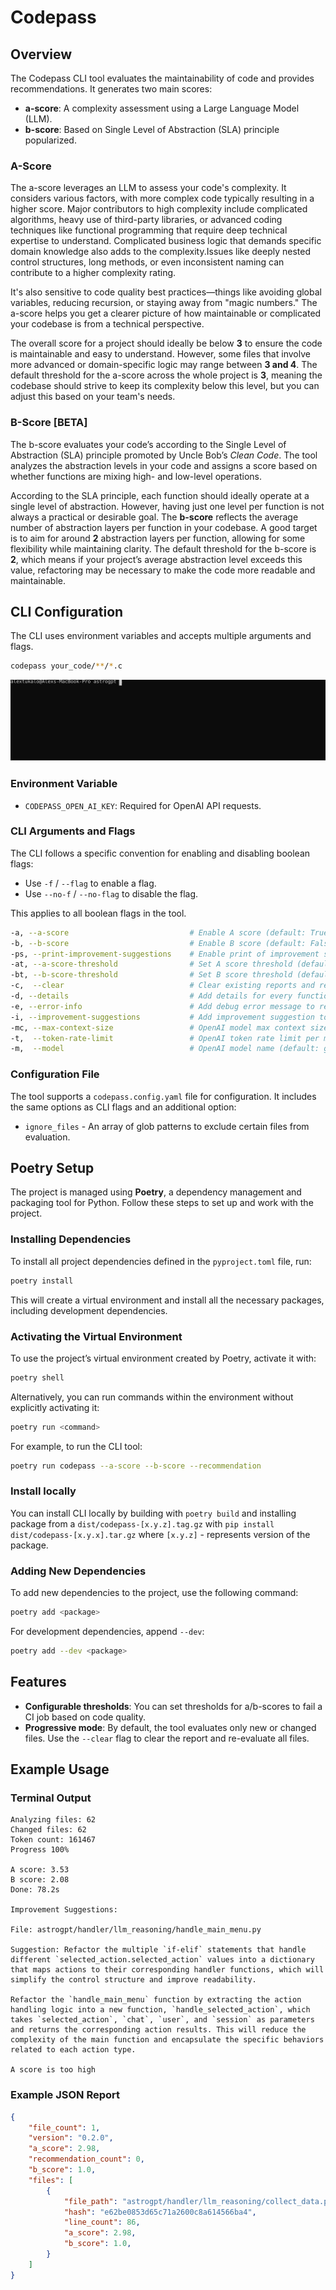 # Codepass 

## Overview

The Codepass CLI tool evaluates the maintainability of code and provides recommendations. It generates two main scores:

- **a-score**: A complexity assessment using a Large Language Model (LLM).
- **b-score**: Based on Single Level of Abstraction (SLA) principle popularized.

### A-Score

The a-score leverages an LLM to assess your code's complexity. It considers various factors, with more complex code typically resulting in a higher score. Major contributors to high complexity include complicated algorithms, heavy use of third-party libraries, or advanced coding techniques like functional programming that require deep technical expertise to understand. Complicated business logic that demands specific domain knowledge also adds to the complexity.Issues like deeply nested control structures, long methods, or even inconsistent naming can contribute to a higher complexity rating. 

It's also sensitive to code quality best practices—things like avoiding global variables, reducing recursion, or staying away from "magic numbers." The a-score helps you get a clearer picture of how maintainable or complicated your codebase is from a technical perspective.

The overall score for a project should ideally be below **3** to ensure the code is maintainable and easy to understand. However, some files that involve more advanced or domain-specific logic may range between **3 and 4**. The default threshold for the a-score across the whole project is **3**, meaning the codebase should strive to keep its complexity below this level, but you can adjust this based on your team's needs.

### B-Score [BETA]

The b-score evaluates your code’s according to the Single Level of Abstraction (SLA) principle promoted by Uncle Bob’s *Clean Code*. The tool analyzes the abstraction levels in your code and assigns a score based on whether functions are mixing high- and low-level operations.

According to the SLA principle, each function should ideally operate at a single level of abstraction. However, having just one level per function is not always a practical or desirable goal. The **b-score** reflects the average number of abstraction layers per function in your codebase. A good target is to aim for around **2** abstraction layers per function, allowing for some flexibility while maintaining clarity. The default threshold for the b-score is **2**, which means if your project’s average abstraction level exceeds this value, refactoring may be necessary to make the code more readable and maintainable.

## CLI Configuration

The CLI uses environment variables and accepts multiple arguments and flags.

```bash
codepass your_code/**/*.c 
```

![main](https://raw.githubusercontent.com/AIRTucha/codepass/refs/heads/master/assets/example.svg)

### Environment Variable

- `CODEPASS_OPEN_AI_KEY`: Required for OpenAI API requests.

### CLI Arguments and Flags

The CLI follows a specific convention for enabling and disabling boolean flags:
- Use `-f` / `--flag` to enable a flag.
- Use `--no-f` / `--no-flag` to disable the flag.

This applies to all boolean flags in the tool.

```bash
-a, --a-score                           # Enable A score (default: True), disable with --no-a-score
-b, --b-score                           # Enable B score (default: False), disable with --no-b-score
-ps, --print-improvement-suggestions    # Enable print of improvement suggestions (default: false), disable with --no-print-improvement-suggestions 
-at, --a-score-threshold                # Set A score threshold (default: 3.3)
-bt, --b-score-threshold                # Set B score threshold (default: 2.5)
-c,  --clear                            # Clear existing reports and re-evaluate all files (default: False)
-d, --details                           # Add details for every function into report file (default: False)
-e, --error-info                        # Add debug error message to report file (default: False)
-i, --improvement-suggestions           # Add improvement suggestion to report file (default: True)
-mc, --max-context-size                 # OpenAI model max context size (default: 32 000)
-t,  --token-rate-limit                 # OpenAI token rate limit per minute (RPM) (default: 200 000)
-m,  --model                            # OpenAI model name (default: gpt-4o-mini)
```

### Configuration File

The tool supports a `codepass.config.yaml` file for configuration. It includes the same options as CLI flags and an additional option:

- `ignore_files` - An array of glob patterns to exclude certain files from evaluation.

## Poetry Setup

The project is managed using **Poetry**, a dependency management and packaging tool for Python. Follow these steps to set up and work with the project.

### Installing Dependencies

To install all project dependencies defined in the `pyproject.toml` file, run:

```bash
poetry install
```

This will create a virtual environment and install all the necessary packages, including development dependencies.

### Activating the Virtual Environment

To use the project’s virtual environment created by Poetry, activate it with:

```bash
poetry shell
```

Alternatively, you can run commands within the environment without explicitly activating it:

```bash
poetry run <command>
```

For example, to run the CLI tool:

```bash
poetry run codepass --a-score --b-score --recommendation
```

### Install locally

You can install CLI locally by building with `poetry build` and installing package from a `dist/codepass-[x.y.z].tag.gz` with `pip install dist/codepass-[x.y.x].tar.gz` where `[x.y.z]` - represents version of the package.

### Adding New Dependencies

To add new dependencies to the project, use the following command:

```bash
poetry add <package>
```

For development dependencies, append `--dev`:

```bash
poetry add --dev <package>
```

## Features

- **Configurable thresholds**: You can set thresholds for a/b-scores to fail a CI job based on code quality.
- **Progressive mode**: By default, the tool evaluates only new or changed files. Use the `--clear` flag to clear the report and re-evaluate all files.

## Example Usage

### Terminal Output
```
Analyzing files: 62
Changed files: 62
Token count: 161467
Progress 100% 

A score: 3.53
B score: 2.08
Done: 78.2s

Improvement Suggestions: 

File: astrogpt/handler/llm_reasoning/handle_main_menu.py

Suggestion: Refactor the multiple `if-elif` statements that handle different `selected_action.selected_action` values into a dictionary that maps actions to their corresponding handler functions, which will simplify the control structure and improve readability.

Refactor the `handle_main_menu` function by extracting the action handling logic into a new function, `handle_selected_action`, which takes `selected_action`, `chat`, `user`, and `session` as parameters and returns the corresponding action results. This will reduce the complexity of the main function and encapsulate the specific behaviors related to each action type.

A score is too high
```

### Example JSON Report

```json
{
    "file_count": 1,
    "version": "0.2.0",
    "a_score": 2.98,
    "recommendation_count": 0,
    "b_score": 1.0,
    "files": [
        {
            "file_path": "astrogpt/handler/llm_reasoning/collect_data.py",
            "hash": "e62be0853d65c71a2600c8a614566ba4",
            "line_count": 86,
            "a_score": 2.98,
            "b_score": 1.0,
        }
    ]
}
```
